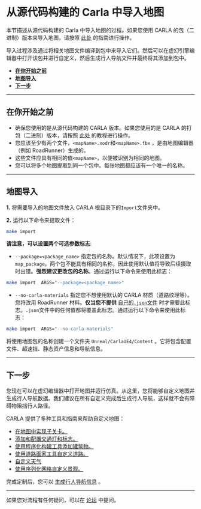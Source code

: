 # 从源代码构建的 Carla 中导入地图

本节描述从源代码构建的 Carla 中导入地图的过程。如果您使用 CARLA 的包（二进制）版本来导入地图，请按照 [此处][package_ingest] 的指南进行操作。

导入过程涉及通过将相关地图文件编译到包中来导入它们。然后可以在虚幻引擎编辑器中打开该包并进行自定义，然后生成行人导航文件并最终将其添加到包中。


[package_ingest]: tuto_M_add_map_package.md

- [__在你开始之前__](#before-you-begin)
- [__地图导入__](#map-ingestion)
- [__下一步__](#next-steps)

---

## 在你开始之前

- 确保您使用的是从源代码构建的 CARLA 版本。如果您使用的是 CARLA 的打包（二进制）版本，请按照 [此处][import_map_package] 的教程进行操作。
- 您应该至少有两个文件，`<mapName>.xodr`和`<mapName>.fbx` ，是由地图编辑器（例如 RoadRunner）生成的。
- 这些文件应具有相同的值`<mapName>`，以便被识别为相同的地图。
- 您可以将多个地图提取到同一个包中。每张地图都应该有一个唯一的名称。

[import_map_package]: tuto_M_add_map_package.md
[rr_generate_map]: tuto_M_generate_map.md

---
## 地图导入

__1.__ 将需要导入的地图文件放入 CARLA 根目录下的`Import`文件夹中。

__2.__ 运行以下命令来提取文件：

```sh
make import
```

__请注意，可以设置两个可选参数标志__:

- `--package=<package_name>` 指定包的名称。默认情况下，此项设置为`map_package`。两个包不能具有相同的名称，因此使用默认值将导致后续摄取时出错。__强烈建议更改包的名称__。通过运行以下命令来使用此标志：

```sh
make import  ARGS="--package=<package_name>"
```

- `--no-carla-materials` 指定您不想使用默认的 CARLA 材质（道路纹理等）。您将改用 RoadRunner 材料。__仅当您不提供__ [自己的`.json`文件](tuto_M_manual_map_package.md) 时才需要此标志。`.json`文件中的任何值都将覆盖此标志。通过运行以下命令来使用此标志：

```sh
make import  ARGS="--no-carla-materials"
```

将使用地图包的名称创建一个文件夹 `Unreal/CarlaUE4/Content` 。它将包含配置文件、超速挡、静态资产信息和导航信息。

---

## 下一步

您现在可以在虚幻编辑器中打开地图并运行仿真。从这里，您将能够自定义地图并生成行人导航数据。我们建议在所有自定义完成后生成行人导航，这样就不会有障碍物阻挡行人路径。

CARLA 提供了多种工具和指南来帮助自定义地图：

- [在地图中实现子关卡。](tuto_M_custom_layers.md)
- [添加和配置交通灯和标志。](tuto_M_custom_add_tl.md)
- [使用程序化构建工具添加建筑物。](tuto_M_custom_buildings.md)
- [使用道路画家工具自定义道路。](tuto_M_custom_road_painter.md)
- [自定义天气](tuto_M_custom_weather_landscape.md#weather-customization)
- [使用序列化网格自定义景观。](tuto_M_custom_weather_landscape.md#add-serial-meshes)

完成定制后，您可以 [生成行人导航信息](tuto_M_generate_pedestrian_navigation.md) 。

---

如果您对流程有任何疑问，可以在 [论坛](https://github.com/carla-simulator/carla/discussions) 中提问。
